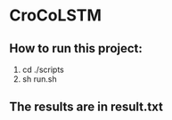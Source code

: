 # CroCoLSTM

## How to run this project:

1. cd ./scripts
2. sh run.sh

## The results are in result.txt